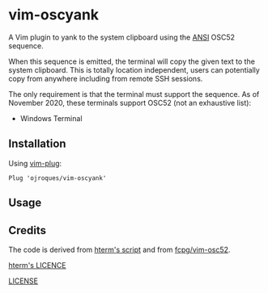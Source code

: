 # vim-oscyank

A Vim plugin to yank to the system clipboard using the
[ANSI](https://en.wikipedia.org/wiki/ANSI_escape_code#cite_note-23) OSC52
sequence.

When this sequence is emitted, the terminal will copy the given text to
the system clipboard. This is totally location independent, users can
potentially copy from anywhere including from remote SSH sessions.

The only requirement is that the terminal must support the sequence. As of
November 2020, these terminals support OSC52 (not an exhaustive list):
* Windows Terminal

## Installation
Using [vim-plug](https://github.com/junegunn/vim-plug):
```vim
Plug 'ojroques/vim-oscyank'
```

## Usage

## Credits
The code is derived from
[hterm's script](https://github.com/chromium/hterm/blob/master/etc/osc52.vim)
and from [fcpg/vim-osc52](https://github.com/fcpg/vim-osc52).

[hterm's LICENCE](https://github.com/chromium/hterm/blob/master/LICENSE)

[LICENSE](LICENSE)
